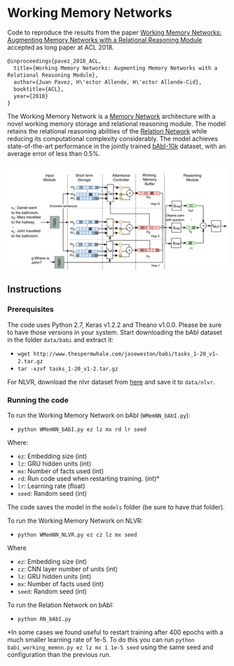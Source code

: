 # Working Memory Networks
Code to reproduce the results from the paper [Working Memory Networks: Augmenting Memory Networks with a Relational Reasoning Module]() accepted as long paper at ACL 2018.

```
@inproceedings{pavez_2018_ACL,
  title={Working Memory Networks: Augmenting Memory Networks with a Relational Reasoning Module},
  author={Juan Pavez, H\'ector Allende, H\'ector Allende-Cid},
  booktitle={ACL},
  year={2018}
}
```
The Working Memory Network is a [Memory Network](https://arxiv.org/abs/1503.08895) architecture with a novel working memory storage and relational reasoning module.
The model retains the relational reasoning abilities of the [Relation Network](https://arxiv.org/abs/1706.01427) while reducing its computational complexity considerably. The model achieves state-of-the-art performance in the jointly trained [bAbI-10k](https://arxiv.org/abs/1502.05698) dataset, with an average error of less than 0.5%.

![](/plots/paper/working_memory_networks.png)

## Instructions

### Prerequisites

The code uses Python 2.7, Keras v1.2.2 and Theano v1.0.0. Please be sure to have those versions in your system.
Start downloading the bAbI dataset in the folder `data/babi` and extract it:
- `wget http://www.thespermwhale.com/jaseweston/babi/tasks_1-20_v1-2.tar.gz`
- `tar -xzvf tasks_1-20_v1-2.tar.gz`

For NLVR, download the nlvr dataset from [here](https://github.com/clic-lab/nlvr) and save it to `data/nlvr`.

### Running the code

To run the Working Memory Network on bAbI (`WMemNN_bAbI.py`):
- `python WMemNN_bAbI.py ez lz mx rd lr seed`

Where: 
- `ez`: Embedding size (int)
- `lz`: GRU hidden units (int)
- `mx`: Number of facts used (int)
- `rd`: Run code used when restarting training. (int)*
- `lr`: Learning rate (float)
- `seed`: Random seed (int)

The code saves the model in the `models` folder (be sure to have that folder).

To run the Working Memory Network on NLVR:
- `python WMemNN_NLVR.py ez cz lz mx seed`

Where
- `ez`: Embedding size (int)
- `cz`: CNN layer number of units (int)
- `lz`: GRU hidden units (int)
- `mx`: Number of facts used (int)
- `seed`: Random seed (int)

To run the Relation Network on bAbI:
- `python RN_bAbI.py`

*In some cases we found useful to restart training after 400 epochs with a much smaller learning rate of 1e-5. To do this you can run `python babi_working_memnn.py ez lz mx 1 1e-5 seed` using the same seed and configuration than the previous run.
